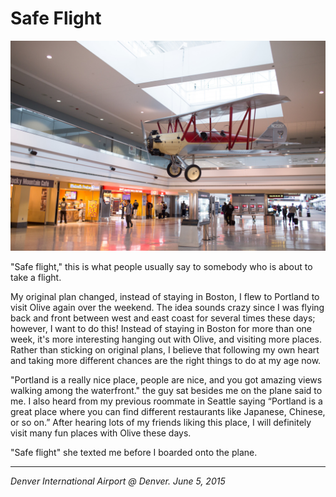 # Safe Flight

![](../../images/safeflight.jpg)

"Safe flight," this is what people usually say to somebody who is about to take a flight.

My original plan changed, instead of staying in Boston, I flew to Portland to visit Olive again over the weekend. The idea sounds crazy since I was flying back and front between west and east coast for several times these days; however, I want to do this! Instead of staying in Boston for more than one week, it's more interesting hanging out with Olive, and visiting more places. Rather than sticking on original plans, I believe that following my own heart and taking more different chances are the right things to do at my age now.

"Portland is a really nice place, people are nice, and you got amazing views walking among the waterfront." the guy sat besides me on the plane said to me. I also heard from my previous roommate in Seattle saying “Portland is a great place where you can find different restaurants like Japanese, Chinese, or so on.” After hearing lots of my friends liking this place, I will definitely visit many fun places with Olive these days.

"Safe flight" she texted me before I boarded onto the plane.

---

*Denver International Airport @ Denver. June 5, 2015*
